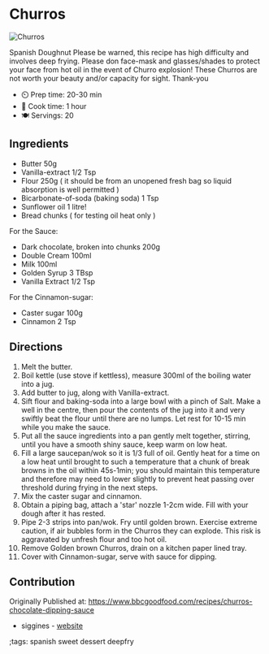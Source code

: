 # Churros

![Churros](pix/churros.webp)

Spanish Doughnut
Please be warned, this recipe has high difficulty and involves deep frying. Please don face-mask and glasses/shades to protect your face from hot oil in the event of Churro explosion! These Churros are not worth your beauty and/or capacity for sight. Thank-you

- ⏲️  Prep time: 20-30 min
- 🍳 Cook time: 1 hour
- 🍽️ Servings: 20

## Ingredients

- Butter 50g
- Vanilla-extract 1/2 Tsp
- Flour 250g ( it should be from an unopened fresh bag so liquid absorption is well permitted )
- Bicarbonate-of-soda (baking soda) 1 Tsp
- Sunflower oil 1 litre!
- Bread chunks ( for testing oil heat only )

For the Sauce:
- Dark chocolate, broken into chunks 200g
- Double Cream 100ml
- Milk 100ml
- Golden Syrup 3 TBsp
- Vanilla Extract 1/2 Tsp

For the Cinnamon-sugar:
- Caster sugar 100g
- Cinnamon 2 Tsp

## Directions

1. Melt the butter.
2. Boil kettle (use stove if kettless), measure 300ml of the boiling water into a jug.
3. Add butter to jug, along with Vanilla-extract.
4. Sift flour and baking-soda into a large bowl with a pinch of Salt. Make a well in the centre, then pour the contents of the jug into it and very swiftly beat the flour until there are no lumps. Let rest for 10-15 min while you make the sauce.
5. Put all the sauce ingredients into a pan gently melt together, stirring, until you have a smooth shiny sauce, keep warm on low heat.
6. Fill a large saucepan/wok so it is 1/3 full of oil. Gently heat for a time on a low heat until brought to such a temperature that a chunk of break browns in the oil within 45s-1min; you should maintain this temperature and therefore may need to lower slightly to prevent heat passing over threshold during frying in the next steps.
7. Mix the caster sugar and cinnamon.
8. Obtain a piping bag, attach a 'star' nozzle 1-2cm wide. Fill with your dough after it has rested.
9. Pipe 2-3 strips into pan/wok. Fry until golden brown. Exercise extreme caution, if air bubbles form in the Churros they can explode. This risk is aggravated by unfresh flour and too hot oil.
10. Remove Golden brown Churros, drain on a kitchen paper lined tray.
11. Cover with Cinnamon-sugar, serve with sauce for dipping.

## Contribution

Originally Published at: https://www.bbcgoodfood.com/recipes/churros-chocolate-dipping-sauce

- siggines - [website](http://jacobsiggins.co.uk)

;tags: spanish sweet dessert deepfry
